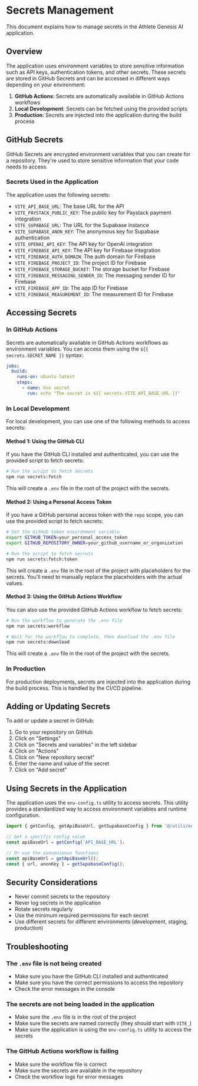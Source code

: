 # Secrets Management

This document explains how to manage secrets in the Athlete Genesis AI application.

## Overview

The application uses environment variables to store sensitive information such as API keys, authentication tokens, and other secrets. These secrets are stored in GitHub Secrets and can be accessed in different ways depending on your environment:

1. **GitHub Actions**: Secrets are automatically available in GitHub Actions workflows
2. **Local Development**: Secrets can be fetched using the provided scripts
3. **Production**: Secrets are injected into the application during the build process

## GitHub Secrets

GitHub Secrets are encrypted environment variables that you can create for a repository. They're used to store sensitive information that your code needs to access.

### Secrets Used in the Application

The application uses the following secrets:

- `VITE_API_BASE_URL`: The base URL for the API
- `VITE_PAYSTACK_PUBLIC_KEY`: The public key for Paystack payment integration
- `VITE_SUPABASE_URL`: The URL for the Supabase instance
- `VITE_SUPABASE_ANON_KEY`: The anonymous key for Supabase authentication
- `VITE_OPENAI_API_KEY`: The API key for OpenAI integration
- `VITE_FIREBASE_API_KEY`: The API key for Firebase integration
- `VITE_FIREBASE_AUTH_DOMAIN`: The auth domain for Firebase
- `VITE_FIREBASE_PROJECT_ID`: The project ID for Firebase
- `VITE_FIREBASE_STORAGE_BUCKET`: The storage bucket for Firebase
- `VITE_FIREBASE_MESSAGING_SENDER_ID`: The messaging sender ID for Firebase
- `VITE_FIREBASE_APP_ID`: The app ID for Firebase
- `VITE_FIREBASE_MEASUREMENT_ID`: The measurement ID for Firebase

## Accessing Secrets

### In GitHub Actions

Secrets are automatically available in GitHub Actions workflows as environment variables. You can access them using the `${{ secrets.SECRET_NAME }}` syntax:

```yaml
jobs:
  build:
    runs-on: ubuntu-latest
    steps:
      - name: Use secret
        run: echo "The secret is ${{ secrets.VITE_API_BASE_URL }}"
```

### In Local Development

For local development, you can use one of the following methods to access secrets:

#### Method 1: Using the GitHub CLI

If you have the GitHub CLI installed and authenticated, you can use the provided script to fetch secrets:

```bash
# Run the script to fetch secrets
npm run secrets:fetch
```

This will create a `.env` file in the root of the project with the secrets.

#### Method 2: Using a Personal Access Token

If you have a GitHub personal access token with the `repo` scope, you can use the provided script to fetch secrets:

```bash
# Set the GitHub token environment variable
export GITHUB_TOKEN=your_personal_access_token
export GITHUB_REPOSITORY_OWNER=your_github_username_or_organization

# Run the script to fetch secrets
npm run secrets:fetch:token
```

This will create a `.env` file in the root of the project with placeholders for the secrets. You'll need to manually replace the placeholders with the actual values.

#### Method 3: Using the GitHub Actions Workflow

You can also use the provided GitHub Actions workflow to fetch secrets:

```bash
# Run the workflow to generate the .env file
npm run secrets:workflow

# Wait for the workflow to complete, then download the .env file
npm run secrets:download
```

This will create a `.env` file in the root of the project with the secrets.

### In Production

For production deployments, secrets are injected into the application during the build process. This is handled by the CI/CD pipeline.

## Adding or Updating Secrets

To add or update a secret in GitHub:

1. Go to your repository on GitHub
2. Click on "Settings"
3. Click on "Secrets and variables" in the left sidebar
4. Click on "Actions"
5. Click on "New repository secret"
6. Enter the name and value of the secret
7. Click on "Add secret"

## Using Secrets in the Application

The application uses the `env-config.ts` utility to access secrets. This utility provides a standardized way to access environment variables and runtime configuration.

```typescript
import { getConfig, getApiBaseUrl, getSupabaseConfig } from '@/utils/env-config';

// Get a specific config value
const apiBaseUrl = getConfig('API_BASE_URL');

// Or use the convenience functions
const apiBaseUrl = getApiBaseUrl();
const { url, anonKey } = getSupabaseConfig();
```

## Security Considerations

- Never commit secrets to the repository
- Never log secrets in the application
- Rotate secrets regularly
- Use the minimum required permissions for each secret
- Use different secrets for different environments (development, staging, production)

## Troubleshooting

### The `.env` file is not being created

- Make sure you have the GitHub CLI installed and authenticated
- Make sure you have the correct permissions to access the repository
- Check the error messages in the console

### The secrets are not being loaded in the application

- Make sure the `.env` file is in the root of the project
- Make sure the secrets are named correctly (they should start with `VITE_`)
- Make sure the application is using the `env-config.ts` utility to access the secrets

### The GitHub Actions workflow is failing

- Make sure the workflow file is correct
- Make sure the secrets are available in the repository
- Check the workflow logs for error messages
